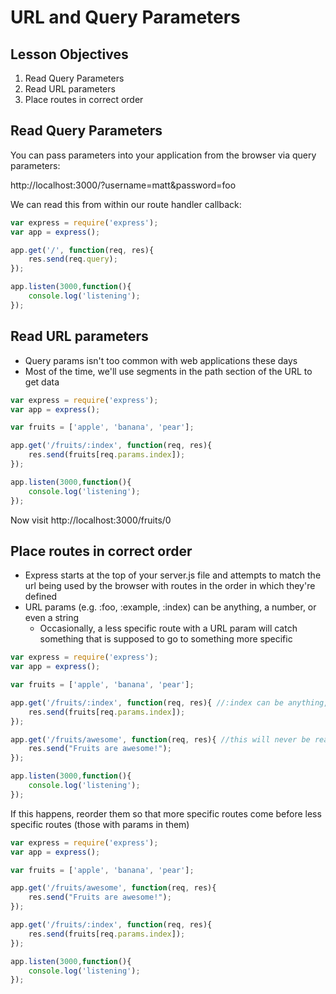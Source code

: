 # URL and Query Parameters

## Lesson Objectives

1. Read Query Parameters
1. Read URL parameters
1. Place routes in correct order

## Read Query Parameters

You can pass parameters into your application from the browser via query parameters:

http://localhost:3000/?username=matt&password=foo

We can read this from within our route handler callback:

```javascript
var express = require('express');
var app = express();

app.get('/', function(req, res){
    res.send(req.query);
});

app.listen(3000,function(){
    console.log('listening');
});
```

## Read URL parameters

- Query params isn't too common with web applications these days
- Most of the time, we'll use segments in the path section of the URL to get data

```javascript
var express = require('express');
var app = express();

var fruits = ['apple', 'banana', 'pear'];

app.get('/fruits/:index', function(req, res){
    res.send(fruits[req.params.index]);
});

app.listen(3000,function(){
    console.log('listening');
});
```

Now visit http://localhost:3000/fruits/0

## Place routes in correct order

- Express starts at the top of your server.js file and attempts to match the url being used by the browser with routes in the order in which they're defined
- URL params (e.g. :foo, :example, :index) can be anything, a number, or even a string
    - Occasionally, a less specific route with a URL param will catch something that is supposed to go to something more specific

```javascript
var express = require('express');
var app = express();

var fruits = ['apple', 'banana', 'pear'];

app.get('/fruits/:index', function(req, res){ //:index can be anything, even awesome
    res.send(fruits[req.params.index]);
});

app.get('/fruits/awesome', function(req, res){ //this will never be reached
    res.send("Fruits are awesome!");
});

app.listen(3000,function(){
    console.log('listening');
});
```

If this happens, reorder them so that more specific routes come before less specific routes (those with params in them)

```javascript
var express = require('express');
var app = express();

var fruits = ['apple', 'banana', 'pear'];

app.get('/fruits/awesome', function(req, res){
    res.send("Fruits are awesome!");
});

app.get('/fruits/:index', function(req, res){
    res.send(fruits[req.params.index]);
});

app.listen(3000,function(){
    console.log('listening');
});
```
